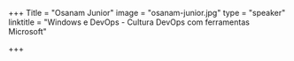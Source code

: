 +++
Title = "Osanam Junior"
image = "osanam-junior.jpg"
type = "speaker"
linktitle = "Windows e DevOps - Cultura DevOps com ferramentas Microsoft"

+++

